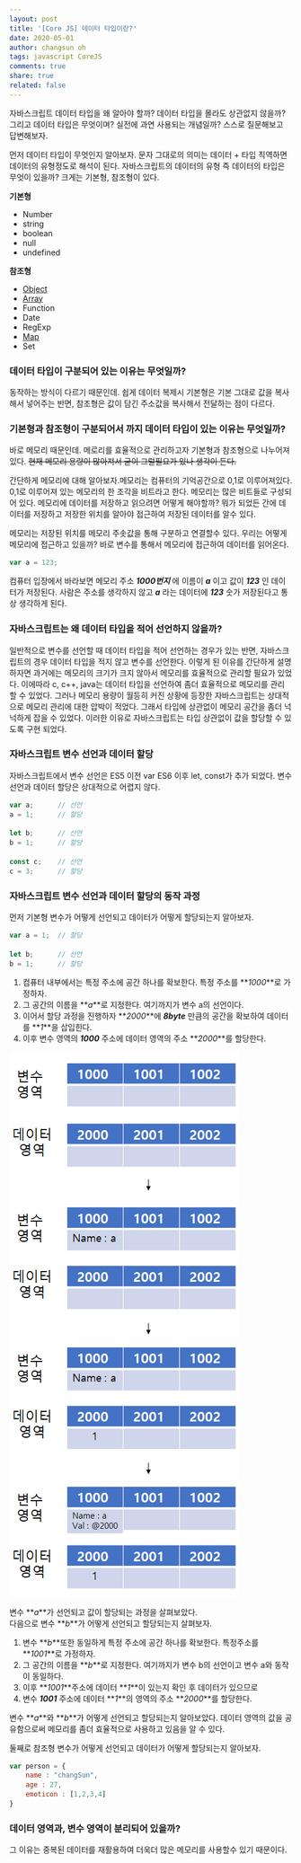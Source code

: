 ```yaml
---
layout: post
title: '[Core JS] 데이터 타입이란?'
date: 2020-05-01
author: changsun oh
tags: javascript CoreJS
comments: true
share: true
related: false
---
```


자바스크립트 데이터 타입을 왜 알아야 할까? 데이터 타입을 몰라도 상관없지 않을까? 
그리고 데이터 타입은 무엇이며? 실전에 과연 사용되는 개념일까?
스스로 질문해보고 답변해보자. 

먼저 데이터 타입이 무엇인지 알아보자. 문자 그대로의 의미는 데이터 + 타입 직역하면 데이터의 유형정도로 해석이 된다.
자바스크립트의 데이터의 유형 즉 데이터의 타입은 무엇이 있을까? 크게는 기본형, 참조형이 있다. 

**기본형**
 * Number
 * string
 * boolean
 * null
 * undefined 
  
**참조형**
 * [Object](https://ckdtjs505.github.io/2020/07/29/Skill-JS-Object.html)
 * [Array](https://ckdtjs505.github.io/2020/07/27/Skill-JS-Array.html)
 * Function
 * Date
 * RegExp
 * [Map](https://ckdtjs505.github.io/2020/08/01/Skill-JS-Map.html)
 * Set

### 데이터 타입이 구분되어 있는 이유는 무엇일까? 
 동작하는 방식이 다르기 때문인데. 쉽게 데이터 복제시 기본형은 기본 그대로 값을 복사해서 넣어주는 반면, 참조형은 값이 담긴 주소값을 복사해서 전달하는 점이 다르다.
 
### 기본형과 참조형이 구분되어서 까지 데이터 타입이 있는 이유는 무엇일까? 
바로 메모리 때문인데. 메로리를 효율적으로 관리하고자 기본형과 참조형으로 나누어져 있다. ~~현재 메모리 용량이 많아져서 굳이 그럴필요가 있나 생각이 든다.~~

간단하게 메모리에 대해 알아보자.메모리는 컴퓨터의 기억공간으로 0,1로 이루어져있다. 0,1로 이루어져 있는 메모리의 한 조각을 비트라고 한다. 메모리는 많은 비트들로 구성되어 있다. 메모리에 데이터를 저장하고 읽으려면 어떻게 해야할까? 뭐가 되었든 간에 데이터를 저장하고 저장한 위치를 알아야 접근하여 저장된 데이터를 알수 있다.

메모리는 저장된 위치를 메모리 주솟값을 통해 구분하고 연결할수 있다. 우리는 어떻게 메모리에 접근하고 있을까? 바로 변수를 통해서 메모리에 접근하여 데이터를 읽어온다. 

```js
var a = 123;
```
컴퓨터 입장에서 바라보면 메모리 주소 **_1000번지_** 에 이름이 **_a_** 이고 값이 **_123_** 인 데이터가 저장된다. 사람은 주소를 생각하지 않고 **_a_** 라는 데이터에 **_123_** 숫가 저장된다고 통상 생각하게 된다.


### 자바스크립트는 왜 데이터 타입을 적어 선언하지 않을까?
 일반적으로 변수를 선언할 때 데이터 타입을 적어 선언하는 경우가 있는 반면, 자바스크립트의 경우 데이터 타입을 적지 않고 변수를 선언한다. 이렇게 된 이유를 간단하게 설명하자면 과거에는 메모리의 크기가 크지 않아서 메모리를 효율적으로 관리할 필요가 있었다. 이에따라 c, c++, java는 데이터 타입을 선언하여 좀더 효율적으로 메모리를 관리 할 수 있었다. 그러나 메모리 용량이 월등히 커진 상황에 등장한 자바스크립트는 상대적으로 메모리 관리에 대한 압박이 적었다. 그래서 타입에 상관없이 메모리 공간을 좀더 넉넉하게 잡을 수 있었다. 이러한 이유로 자바스크립트는 타입 상관없이 값을 할당할 수 있도록 구현 되었다. 

### 자바스크립트 변수 선언과 데이터 할당

자바스크립트에서 변수 선언은 ES5 이전 var ES6 이후 let, const가 추가 되었다. 변수 선언과 데이터 할당은 상대적으로 어렵지 않다. 

```js
var a;      // 선언 
a = 1;      // 할당

let b;      // 선언
b = 1;      // 할당

const c;    // 선언
c = 3;      // 할당
```

### 자바스크립트 변수 선언과 데이터 할당의 동작 과정 

먼저 기본형 변수가 어떻게 선언되고 데이터가 어떻게 할당되는지 알아보자. 

```js
var a = 1;  // 할당

let b;      // 선언
b = 1;      // 할당
```

1. 컴퓨터 내부에서는 특정 주소에 공간 하나를 확보한다. 특정 주소를 **_1000_**로 가정하자.
2. 그 공간의 이름을 **_a_**로 지정한다. 여기까지가 변수 a의 선언이다.
3. 이어서 할당 과정을 진행하자 **_2000_**에 **_8byte_** 만큼의 공간을 확보하여 데이터를  **_1_**을 삽입힌다. 
4. 이후  변수 영역의 **_1000_** 주소에 데이터 영역의 주소 **_2000_**를  할당한다. 

![변수동작](/assets/img/dataTypevariable.png)

변수 **_a_**가 선언되고 값이 할당되는 과정을 살펴보았다.  
다음으로 변수 **_b_**가 어떻게 선언되고 할당되는지 살펴보자.

1. 변수 **_b_**또한 동일하게 특정 주소에 공간 하나를 확보한다. 특정주소를 **_1001_**로 가정하자.
2. 그 공간의 이름을 **_b_**로 지정한다. 여기까지가 변수 b의 선언이고 변수 a와 동작이 동일하다.
3. 이후 **_1001_**주소에 데이터 **_1_**이 있는지 확인 후 데이터가 있으므로 
4. 변수 **_1001_** 주소에 데이터 **_1_**의 영역의 주소 **_2000_**를  할당한다. 

변수 **_a_**와 **_b_**가 어떻게 선언되고 할당되는지 알아보았다. 
데이터 영역의 값을 공유함으로써 메모리를 좀더 효율적으로 사용하고 있음을 알 수 있다.

둘째로 참조형 변수가 어떻게 선언되고 데이터가 어떻게 할당되는지 알아보자.
```js
var person = {
    name : "changSun",
    age : 27,
    emoticon : [1,2,3,4] 
}
```

### 데이터 영역과, 변수 영역이 분리되어 있을까? 
그 이유는 중복된 데이터를 재활용하여 더욱더 많은 메모리를 사용할수 있기 때문이다. 

